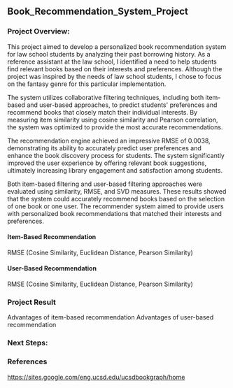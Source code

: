 ## Book_Recommendation_System_Project

### Project Overview: 

This project aimed to develop a personalized book recommendation system for law school students by analyzing their past borrowing history. As a reference assistant at the law school, I identified a need to help students find relevant books based on their interests and preferences. Although the project was inspired by the needs of law school students, I chose to focus on the fantasy genre for this particular implementation.

The system utilizes collaborative filtering techniques, including both item-based and user-based approaches, to predict students' preferences and recommend books that closely match their individual interests. By measuring item similarity using cosine similarity and Pearson correlation, the system was optimized to provide the most accurate recommendations.

The recommendation engine achieved an impressive RMSE of 0.0038, demonstrating its ability to accurately predict user preferences and enhance the book discovery process for students. The system significantly improved the user experience by offering relevant book suggestions, ultimately increasing library engagement and satisfaction among students.



Both item-based filtering and user-based filtering approaches were evaluated using similarity, 
RMSE, and SVD measures. These results showed that the system could accurately recommend 
books based on the selection of one book or one user. The recommender system aimed to provide 
users with personalized book recommendations that matched their interests and preferences. 


#### Item-Based Recommendation
RMSE (Cosine Similarity, Euclidean Distance, Pearson Similarity)
#### User-Based Recommendation
RMSE (Cosine Similarity, Euclidean Distance, Pearson Similarity)

### Project Result
Advantages of item-based recommendation 
Advantages of user-based recommendation

### Next Steps:


### References
https://sites.google.com/eng.ucsd.edu/ucsdbookgraph/home


